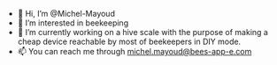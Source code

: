 - 👋 Hi, I’m @Michel-Mayoud
- 👀 I’m interested in beekeeping
- 🌱 I’m currently working on a hive scale with the purpose of making a cheap device reachable by most of beekeepers in DIY mode.
- 📫 You can reach me through michel.mayoud@bees-app-e.com

<!---
Michel-Mayoud/Michel-Mayoud is a ✨ special ✨ repository because its `README.md` (this file) appears on your GitHub profile.
You can click the Preview link to take a look at your changes.
--->
